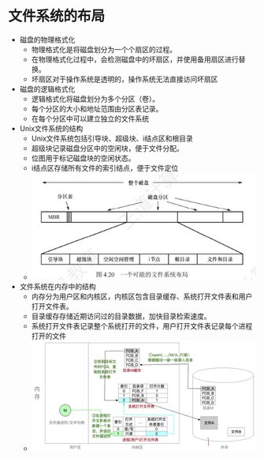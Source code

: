 # 文件系统的布局

* 磁盘的物理格式化
    * 物理格式化是将磁盘划分为一个个扇区的过程。
    * 在物理格式化过程中，会检测磁盘中的坏扇区，并使用备用扇区进行替换。
    * 坏扇区对于操作系统是透明的，操作系统无法直接访问坏扇区
* 磁盘的逻辑格式化
    * 逻辑格式化将磁盘划分为多个分区（卷）。
    * 每个分区的大小和地址范围由分区表记录。
    * 在每个分区中可以建立独立的文件系统
* Unix文件系统的结构
    * Unix文件系统包括引导块、超级块、i结点区和根目录
    * 超级块记录磁盘分区中的空闲块，便于文件分配。
    * 位图用于标记磁盘块的空闲状态。
    * i结点区存储所有文件的索引结点，便于文件定位
    * ![](./img/Snipaste_2025-06-10_11-39-53.png)
* 文件系统在内存中的结构
    * 内存分为用户区和内核区，内核区包含目录缓存、系统打开文件表和用户打开文件表。
    * 目录缓存存储近期访问过的目录数据，加快目录检索速度。
    * 系统打开文件表记录整个系统打开的文件，用户打开文件表记录每个进程打开的文件
    * ![](./img/Snipaste_2025-06-10_11-42-21.png)